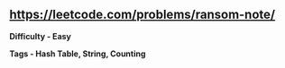 ## https://leetcode.com/problems/ransom-note/

**Difficulty - Easy**

**Tags - Hash Table, String, Counting**
